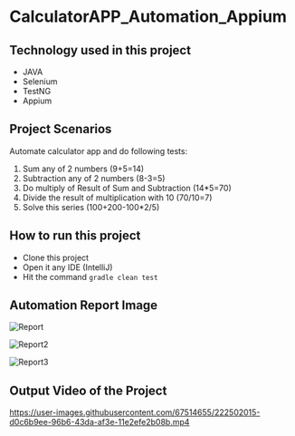 # CalculatorAPP_Automation_Appium
## Technology used in this project
- JAVA
- Selenium
- TestNG
- Appium

## Project Scenarios
Automate calculator app and do following tests:
1. Sum any of 2 numbers (9+5=14)
2. Subtraction any of 2 numbers (8-3=5)
3. Do multiply of Result of Sum and Subtraction (14*5=70)
4. Divide the result of multiplication with 10 (70/10=7)
5. Solve this series (100+200-100*2/5)

## How to run this project
- Clone this project
- Open it any IDE (IntelliJ)
- Hit the command `gradle clean test`

## Automation Report Image

![Report](https://user-images.githubusercontent.com/67514655/222501697-d399c686-00a5-4850-9e05-0f869c80408d.png)

![Report2](https://user-images.githubusercontent.com/67514655/222501755-3d7832e6-08d8-4261-b1c8-707b27f32a34.png)

![Report3](https://user-images.githubusercontent.com/67514655/222501807-90d9ff35-7f9e-4975-8638-e7264c5e4dff.png)

## Output Video of the Project

https://user-images.githubusercontent.com/67514655/222502015-d0c6b9ee-96b6-43da-af3e-11e2efe2b08b.mp4

